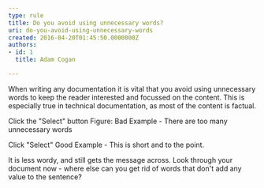 ```yaml
---
type: rule
title: Do you avoid using unnecessary words?
uri: do-you-avoid-using-unnecessary-words
created: 2016-04-20T01:45:50.0000000Z
authors:
- id: 1
  title: Adam Cogan

---
```


When writing any documentation it is vital that you avoid using unnecessary words to keep the reader interested and focussed on the content. This is especially true in technical documentation, as most of the content is factual.
 
Click the "Select" button
Figure: Bad Example - There are too many unnecessary words

Click "Select"
Good Example - This is short and to the point.

It is less wordy, and still gets the message across. Look through your document now - where else can you get rid of words that don't add any value to the sentence?
